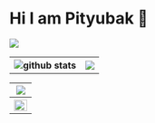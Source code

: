 
<h1> Hi I am Pityubak 👋</h1>
<img src="https://komarev.com/ghpvc/?username=Pityubak&label=Profile%20views&color=004488&style=flat">

<table>

  <tr>
    <th>
      <img src="https://github-readme-stats.vercel.app/api?username=Pityubak&show_icons=true&theme=vue-dark" alt="github stats"/>
    </th>
    <th>
      <img src="https://github-readme-streak-stats.herokuapp.com/?user=Pityubak&theme=noctis-minimus">
    </th>
  </tr>
  </table>
  <table>
  <tr>   
    <th width="100%">
      <img src="https://github-readme-stats.vercel.app/api/top-langs/?username=Pityubak&theme=ayu-mirage">
    </th>
  </tr>
   <tr>   
    <th width="100%">
     <img src="https://activity-graph.herokuapp.com/graph?username=Pityubak&theme=github&area=true&hide_border=true" width="100%" align="right">
    </th>
  </tr>
  
  
</table>

<!---  - 👋 Hi, I’m @Pityubak
- 👀 I’m interested in ...
- 🌱 I’m currently learning ...
- 💞️ I’m looking to collaborate on ...
- 📫 How to reach me ...


Pityubak/Pityubak is a ✨ special ✨ repository because its `README.md` (this file) appears on your GitHub profile.
You can click the Preview link to take a look at your changes.
--->
